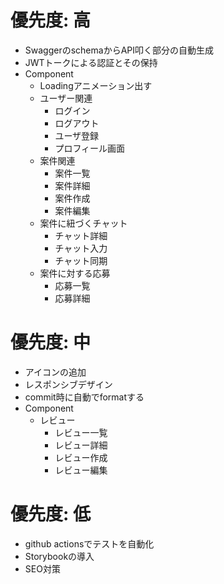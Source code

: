 # 優先度: 高
- SwaggerのschemaからAPI叩く部分の自動生成
- JWTトークによる認証とその保持
- Component
  - Loadingアニメーション出す
  - ユーザー関連
    - ログイン
    - ログアウト
    - ユーザ登録
    - プロフィール画面
  - 案件関連
    - 案件一覧
    - 案件詳細
    - 案件作成
    - 案件編集
  - 案件に紐づくチャット
    - チャット詳細
    - チャット入力
    - チャット同期
  - 案件に対する応募
    - 応募一覧
    - 応募詳細
  

# 優先度: 中
- アイコンの追加
- レスポンシブデザイン
- commit時に自動でformatする
- Component
  - レビュー
    - レビュー一覧
    - レビュー詳細
    - レビュー作成
    - レビュー編集


# 優先度: 低
- github actionsでテストを自動化
- Storybookの導入
- SEO対策
